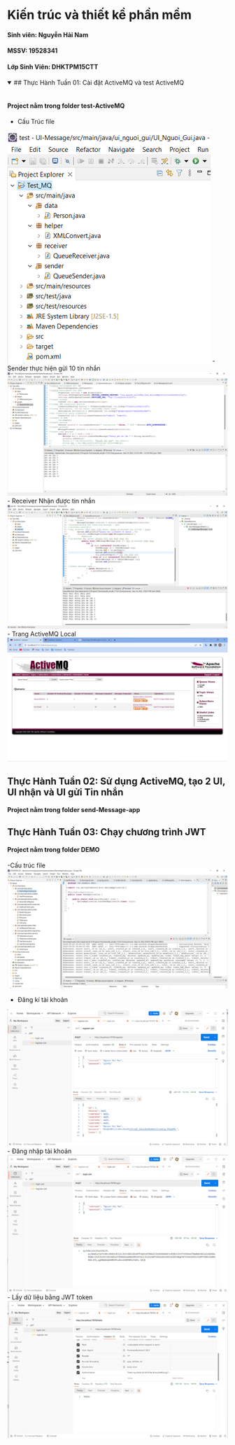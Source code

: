 # Kiến trúc và thiết kề phần mềm
#### Sinh viên: Nguyễn Hải Nam 
#### MSSV: 19528341
#### Lớp Sinh Viên: DHKTPM15CTT
<details open>
<summary>## Thực Hành Tuần 01: Cài đặt ActiveMQ và test ActiveMQ</summary>
<br>

#### Project nằm trong folder test-ActiveMQ
- Cấu Trúc file
<img src="/Image/Screenshot 2022-09-10 150807.png" />
- Sender thực hiện gửi 10 tin nhắn
<img src="/Image/Screenshot 2022-09-10 151310.png" />
- Receiver Nhận được tin nhắn
<img src="/Image/Screenshot 2022-09-10 151401.png" />
- Trang ActiveMQ Local
<img src="/Image/Screenshot 2022-09-10 151741.png" />

</details>

## Thực Hành Tuần 02: Sử dụng ActiveMQ, tạo 2 UI, UI nhận và UI gửi Tin nhắn
#### Project nằm trong folder send-Message-app
## Thực Hành Tuần 03: Chạy chương trình JWT
#### Project nằm trong folder DEMO
-Cấu trúc file
<img src="/Image/tuan03_04.png" />
- Đăng kí tài khoản
<img src="/Image/tuan03.png" />
- Đăng nhập tài khoản 
<img src="/Image/tuan03_02.png" />
- Lấy dữ liệu bằng JWT token
<img src="/Image/tuan03_03.png" />
